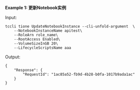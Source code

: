 **Example 1: 更新Notebook实例**



Input: 

```
tccli tione UpdateNotebookInstance --cli-unfold-argument  \
    --NotebookInstanceName apitest\
    --RoleArn role_name\
    --RootAccess Enabled\
    --VolumeSizeInGB 20\
    --LifecycleScriptsName aaa
```

Output: 
```
{
    "Response": {
        "RequestId": "1ac85a52-fb9d-4b28-b0fa-1017b9ada1ac"
    }
}
```


